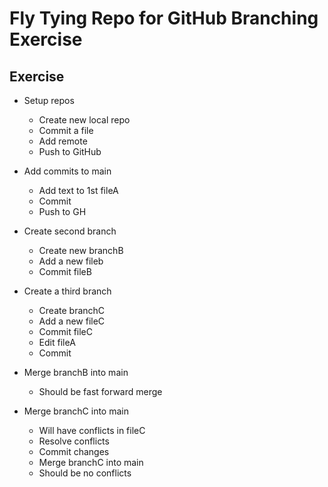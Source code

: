 # Fly Tying Repo for GitHub Branching Exercise
## Exercise

- Setup repos
  - Create new local repo
  - Commit a file
  - Add remote
  - Push to GitHub

- Add commits to main
    - Add text to 1st fileA
    - Commit
    - Push to GH

- Create second branch
  - Create new branchB
  - Add a new fileb
  - Commit fileB

- Create a third branch
  - Create branchC
  - Add a new fileC
  - Commit fileC
  - Edit fileA
  - Commit

- Merge branchB into main
  - Should be fast forward merge

- Merge branchC into main
  - Will have conflicts in fileC
  - Resolve conflicts
  - Commit changes
  - Merge branchC into main
  - Should be no conflicts
